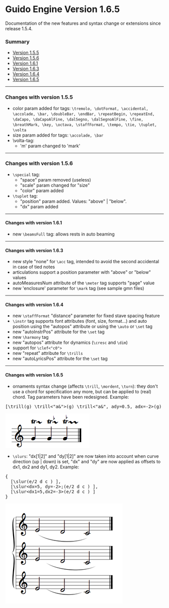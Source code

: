 # Guido Engine Version 1.6.5

Documentation of the new features and syntax change or extensions since release 1.5.4.

### Summary
- [Version 1.5.5](#154)
- [Version 1.5.6](#156)
- [Version 1.6.1](#161)
- [Version 1.6.3](#163)
- [Version 1.6.4](#164)
- [Version 1.6.5](#165)

----------------------------------------------------------------
<a name=154></a>
### Changes with version 1.5.5

- color param added for tags: `\tremolo, \dotFormat, \accidental, \accolade, \bar, \doubleBar, \endBar, \repeatBegin, \repeatEnd, \daCapo, \daCapoAlFine, \dalSegno, \dalSegnoAlFine, \fine, \breathMark, \key, \octava, \staffFormat, \tempo, \tie, \tuplet, \volta`
- size param added for tags: `\accolade, \bar`
- \volta-tag:
	- 'm' param changed to 'mark'


----------------------------------------------------------------
<a name=156></a>
### Changes with version 1.5.6

- `\special` tag:
    - "space" param removed (useless)
    - "scale" param changed for "size"
    - "color" param added
- `\tuplet` tag:
    - "position" param added. Values: "above" | "below".
    - "dx" param added<br/>


----------------------------------------------------------------
<a name=161></a>
#### Changes with version 1.6.1

- new `\beamsFull` tag: allows rests in auto beaming


----------------------------------------------------------------
<a name=163></a>
#### Changes with version 1.6.3

- new style "none" for `\acc` tag, intended to avoid the second accidental in case of tied notes  
- articulations support a position parameter with "above" or "below" values
- autoMeasuresNum attribute of the `\meter` tag supports "page" value
- new 'enclosure' parameter for `\mark` tag (see sample gmn files)

-----------------------------
<a name=164></a>
#### Changes with version 1.6.4

- new `\staffFormat` "distance" parameter for fixed stave spacing feature
- `\instr` tag supports font attributes (font, size, format...) and auto position
  using the "autopos" attribute or using the `\auto` or `\set` tag
- new "autoInstrPos" attribute for the `\set` tag
- new `\harmony` tag
- new "autopos" attribute for dynamics (`\cresc` and `\dim`)
- support for `\clef<"c0">`
- new "repeat" attribute for `\trills`
- new "autoLyricsPos" attribute for the `\set` tag

-----------------------------
<a name=165></a>
#### Changes with version 1.6.5

- ornaments syntax change (affects `\trill`, `\mordent`, `\turn`): they don't use a chord for specification any more, but can be applied to (real) chord. Tag parameters have been redesigned. Example: <br/>
<pre>[\trill(g) \trill<"a&">(g) \trill<"a&", ady=0.5, adx=-2>(g) ]</pre>
![](./imgsmd/trills.png)

- `\slurs`: "dx[1|2]" and "dy[1|2]" are now taken into account when curve direction (up | down) is set, "dx" and "dy" are now applied as offsets to dx1, dx2 and dy1, dy2. Example:
<pre>{
  [\slur(e/2 d c ) ],
  [\slur&lt;dx=5, dy=-2>;(e/2 d c ) ],
  [\slur&lt;dx1=5,dx2=-3>(e/2 d c ) ]
}</pre>
![](./imgsmd/slurs.png)

